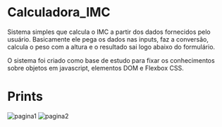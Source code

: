 # Calculadora_IMC
Sistema simples que calcula o IMC a partir dos dados fornecidos pelo usuário. Basicamente ele pega os dados nas inputs, faz a conversão, calcula o peso com a altura e o resultado sai logo abaixo do formulário.

O sistema foi criado como base de estudo para fixar os conhecimentos sobre objetos em javascript, elementos DOM e Flexbox CSS.

# Prints
![pagina1](https://user-images.githubusercontent.com/64747697/153515069-fa90a161-e6a0-4010-91af-f2208d9d559e.png)
![pagina2](https://user-images.githubusercontent.com/64747697/153515071-b9b6582c-a2a1-4825-a218-c355d26474d3.png)

